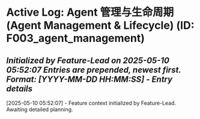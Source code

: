 # Active Log: Agent 管理与生命周期 (Agent Management & Lifecycle) (ID: F003_agent_management)
*Initialized by Feature-Lead on 2025-05-10 05:52:07*
*Entries are prepended, newest first. Format: [YYYY-MM-DD HH:MM:SS] - Entry details*
---
[2025-05-10 05:52:07] - Feature context initialized by Feature-Lead. Awaiting detailed planning.